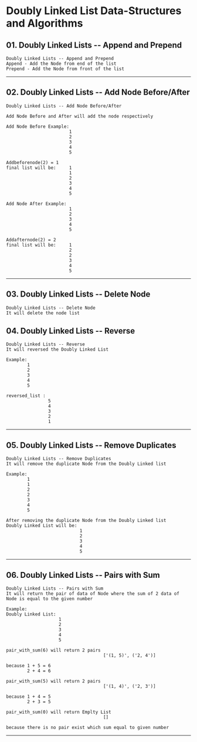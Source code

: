 # Doubly Linked List Data-Structures and Algorithms

## 01. Doubly Linked Lists -- Append and Prepend

    Doubly Linked Lists -- Append and Prepend
    Append - Add the Node from end of the list
    Prepend - Add the Node from front of the list

---

## 02. Doubly Linked Lists -- Add Node Before/After

    Doubly Linked Lists -- Add Node Before/After

    Add Node Before and After will add the node respectively

    Add Node Before Example:
                            1
                            2
                            3
                            4
                            5

    Addbeforenode(2) = 1
    final list will be:     1
                            1
                            2
                            3
                            4
                            5

    Add Node After Example:
                            1
                            2
                            3
                            4
                            5

    Addafternode(2) = 2
    final list will be:     1
                            2
                            2
                            3
                            4
                            5

---

## 03. Doubly Linked Lists -- Delete Node

    Doubly Linked Lists -- Delete Node
    It will delete the node list

## 04. Doubly Linked Lists -- Reverse

    Doubly Linked Lists -- Reverse
    It will reversed the Doubly Linked List

    Example:
            1
            2
            3
            4
            5

    reversed_list :
                    5
                    4
                    3
                    2
                    1

---

## 05. Doubly Linked Lists -- Remove Duplicates

    Doubly Linked Lists -- Remove Duplicates
    It will remove the duplicate Node from the Doubly Linked list

    Example:
            1
            1
            2
            2
            3
            4
            5

    After removing the duplicate Node from the Doubly Linked list
    Doubly Linked List will be:
                                1
                                2
                                3
                                4
                                5

---

## 06. Doubly Linked Lists -- Pairs with Sum

    Doubly Linked Lists -- Pairs with Sum
    It will return the pair of data of Node where the sum of 2 data of Node is equal to the given number

    Example:
    Doubly Linked List:
                        1
                        2
                        3
                        4
                        5

    pair_with_sum(6) will return 2 pairs
                                         ['(1, 5)', ('2, 4')]

    because 1 + 5 = 6
            2 + 4 = 6

    pair_with_sum(5) will return 2 pairs
                                         ['(1, 4)', ('2, 3')]

    because 1 + 4 = 5
            2 + 3 = 5

    pair_with_sum(0) will return Emplty List
                                         []

    because there is no pair exist which sum equal to given number

---
